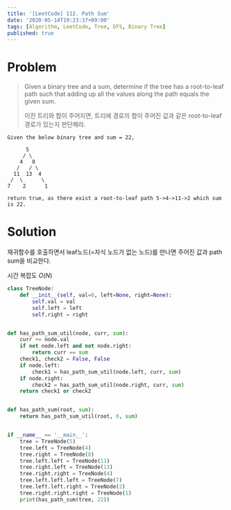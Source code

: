 ```yaml
---
title: '[LeetCode] 112. Path Sum'
date: '2020-05-14T19:23:37+09:00'
tags: [Algorithm, LeetCode, Tree, DFS, Binary Tree]
published: true
---
```


# Problem

> Given a binary tree and a sum, determine if the tree has a root-to-leaf path such that adding up all the values along the path equals the given sum.
>
> 이진 트리와 합이 주어지면, 트리에 경로의 합이 주어진 값과 같은 root-to-leaf 경로가 있는지 판단해라.

```
Given the below binary tree and sum = 22,

      5
     / \
    4   8
   /   / \
  11  13  4
 /  \      \
7    2      1

return true, as there exist a root-to-leaf path 5->4->11->2 which sum is 22.
```

# Solution

재귀함수를 호출하면서 leaf노드(=자식 노드가 없는 노드)를 만나면 주어진 값과 path sum을 비교한다.

시간 복잡도 $O(N)$

```py
class TreeNode:
    def __init__(self, val=0, left=None, right=None):
        self.val = val
        self.left = left
        self.right = right


def has_path_sum_util(node, curr, sum):
    curr += node.val
    if not node.left and not node.right:
        return curr == sum
    check1, check2 = False, False
    if node.left:
        check1 = has_path_sum_util(node.left, curr, sum)
    if node.right:
        check2 = has_path_sum_util(node.right, curr, sum)
    return check1 or check2


def has_path_sum(root, sum):
    return has_path_sum_util(root, 0, sum)


if __name__ == '__main__':
    tree = TreeNode(5)
    tree.left = TreeNode(4)
    tree.right = TreeNode(8)
    tree.left.left = TreeNode(11)
    tree.right.left = TreeNode(13)
    tree.right.right = TreeNode(4)
    tree.left.left.left = TreeNode(7)
    tree.left.left.right = TreeNode(2)
    tree.right.right.right = TreeNode(1)
    print(has_path_sum(tree, 22))
```
